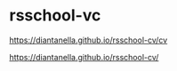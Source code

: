 # rsschool-vc

https://diantanella.github.io/rsschool-cv/cv

https://diantanella.github.io/rsschool-cv/
